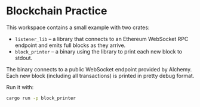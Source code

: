 # Blockchain Practice

This workspace contains a small example with two crates:

- `listener_lib` – a library that connects to an Ethereum WebSocket RPC
  endpoint and emits full blocks as they arrive.
- `block_printer` – a binary using the library to print each new block to
  stdout.

The binary connects to a public WebSocket endpoint provided by Alchemy. Each
new block (including all transactions) is printed in pretty debug format.

Run it with:

```bash
cargo run -p block_printer
```
